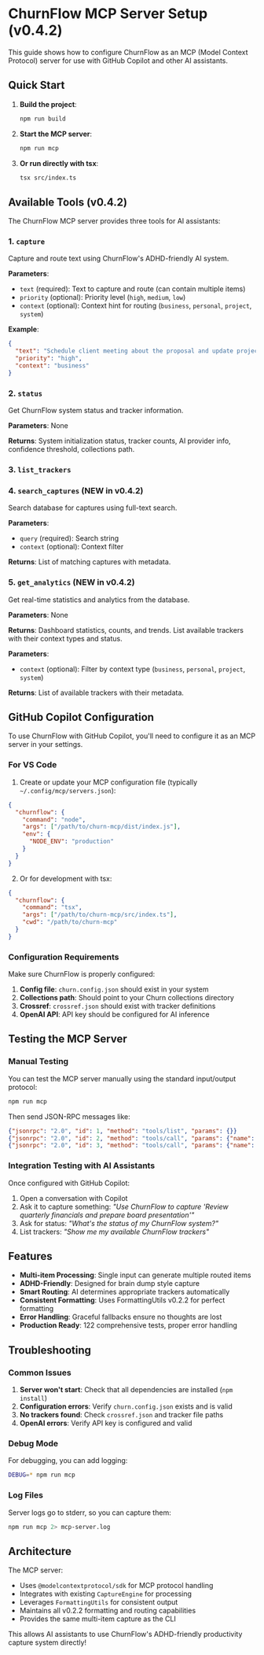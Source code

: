 # ChurnFlow MCP Server Setup (v0.4.2)

This guide shows how to configure ChurnFlow as an MCP (Model Context Protocol) server for use with GitHub Copilot and other AI assistants.

## Quick Start

1. **Build the project**:

   ```bash
   npm run build
   ```

2. **Start the MCP server**:

   ```bash
   npm run mcp
   ```

3. **Or run directly with tsx**:

   ```bash
   tsx src/index.ts
   ```

## Available Tools (v0.4.2)

The ChurnFlow MCP server provides three tools for AI assistants:

### 1. `capture`

Capture and route text using ChurnFlow's ADHD-friendly AI system.

**Parameters**:

- `text` (required): Text to capture and route (can contain multiple items)
- `priority` (optional): Priority level (`high`, `medium`, `low`)
- `context` (optional): Context hint for routing (`business`, `personal`, `project`, `system`)

**Example**:

```json
{
  "text": "Schedule client meeting about the proposal and update project documentation",
  "priority": "high", 
  "context": "business"
}
```

### 2. `status`

Get ChurnFlow system status and tracker information.

**Parameters**: None

**Returns**: System initialization status, tracker counts, AI provider info, confidence threshold, collections path.

### 3. `list_trackers`

### 4. `search_captures` (NEW in v0.4.2)

Search database for captures using full-text search.

**Parameters**:

- `query` (required): Search string
- `context` (optional): Context filter

**Returns**: List of matching captures with metadata.

### 5. `get_analytics` (NEW in v0.4.2)

Get real-time statistics and analytics from the database.

**Parameters**: None

**Returns**: Dashboard statistics, counts, and trends.
List available trackers with their context types and status.

**Parameters**:

- `context` (optional): Filter by context type (`business`, `personal`, `project`, `system`)

**Returns**: List of available trackers with their metadata.

## GitHub Copilot Configuration

To use ChurnFlow with GitHub Copilot, you'll need to configure it as an MCP server in your settings.

### For VS Code

1. Create or update your MCP configuration file (typically `~/.config/mcp/servers.json`):

```json
{
  "churnflow": {
    "command": "node",
    "args": ["/path/to/churn-mcp/dist/index.js"],
    "env": {
      "NODE_ENV": "production"
    }
  }
}
```

2. Or for development with tsx:

```json
{
  "churnflow": {
    "command": "tsx",
    "args": ["/path/to/churn-mcp/src/index.ts"],
    "cwd": "/path/to/churn-mcp"
  }
}
```

### Configuration Requirements

Make sure ChurnFlow is properly configured:

1. **Config file**: `churn.config.json` should exist in your system
2. **Collections path**: Should point to your Churn collections directory
3. **Crossref**: `crossref.json` should exist with tracker definitions
4. **OpenAI API**: API key should be configured for AI inference

## Testing the MCP Server

### Manual Testing

You can test the MCP server manually using the standard input/output protocol:

```bash
npm run mcp
```

Then send JSON-RPC messages like:

```json
{"jsonrpc": "2.0", "id": 1, "method": "tools/list", "params": {}}
{"jsonrpc": "2.0", "id": 2, "method": "tools/call", "params": {"name": "status", "arguments": {}}}
{"jsonrpc": "2.0", "id": 3, "method": "tools/call", "params": {"name": "capture", "arguments": {"text": "Test MCP capture functionality"}}}
```

### Integration Testing with AI Assistants

Once configured with GitHub Copilot:

1. Open a conversation with Copilot
2. Ask it to capture something: *"Use ChurnFlow to capture 'Review quarterly financials and prepare board presentation'"*
3. Ask for status: *"What's the status of my ChurnFlow system?"*
4. List trackers: *"Show me my available ChurnFlow trackers"*

## Features

- **Multi-item Processing**: Single input can generate multiple routed items
- **ADHD-Friendly**: Designed for brain dump style capture
- **Smart Routing**: AI determines appropriate trackers automatically
- **Consistent Formatting**: Uses FormattingUtils v0.2.2 for perfect formatting
- **Error Handling**: Graceful fallbacks ensure no thoughts are lost
- **Production Ready**: 122 comprehensive tests, proper error handling

## Troubleshooting

### Common Issues

1. **Server won't start**: Check that all dependencies are installed (`npm install`)
2. **Configuration errors**: Verify `churn.config.json` exists and is valid
3. **No trackers found**: Check `crossref.json` and tracker file paths
4. **OpenAI errors**: Verify API key is configured and valid

### Debug Mode

For debugging, you can add logging:

```bash
DEBUG=* npm run mcp
```

### Log Files

Server logs go to stderr, so you can capture them:

```bash
npm run mcp 2> mcp-server.log
```

## Architecture

The MCP server:

- Uses `@modelcontextprotocol/sdk` for MCP protocol handling
- Integrates with existing `CaptureEngine` for processing
- Leverages `FormattingUtils` for consistent output
- Maintains all v0.2.2 formatting and routing capabilities
- Provides the same multi-item capture as the CLI

This allows AI assistants to use ChurnFlow's ADHD-friendly productivity capture system directly!
